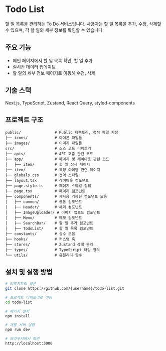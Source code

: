 # Todo List

 할 일 목록을 관리하는 To Do 서비스입니다. 사용자는 할 일 목록을 추가, 수정, 삭제할 수 있으며, 각 할 일의 세부 정보를 확인할 수 있습니다.

## 주요 기능

- 메인 페이지에서 할 일 목록 확인, 할 일 추가
- 실시간 데이터 업데이트
- 할 일의 세부 정보 페이지로 이동해 수정, 삭제

## 기술 스택
Next.js, TypeScript, Zustand, React Query, styled-components

## 프로젝트 구조

```plaintext
public/               # Public 디렉토리, 정적 파일 저장
├── icons/            # 아이콘 파일들
├── images/           # 이미지 파일들
src/                  # 소스 코드 디렉토리
├── apis/             # API 호출 관련 코드
├── app/              # 페이지 및 레이아웃 관련 코드
│   ├── item/         # 할 일 상세 페이지      
├── item/             # 특정 아이템 관련 페이지
├── globals.css       # 전역 스타일
├── layout.tsx        # 레이아웃 컴포넌트
├── page.style.ts     # 페이지 스타일 정의
├── page.tsx          # 페이지 컴포넌트
├── components/       # 재사용 가능한 컴포넌트 모음
│   ├── common/       # 공통 컴포넌트
│   ├── Header/       # 헤더 컴포넌트
│   ├── ImageUploader/ # 이미지 업로드 컴포넌트
│   ├── Memo/         # 메모 컴포넌트
│   ├── SearchBar/    # 할 일 추가 컴포넌트
│   ├── TodoList/     # 할 일 목록 컴포넌트
├── constants/        # 상수 모음
├── hooks/            # 커스텀 훅
├── stores/           # Zustand 상태 관리
├── types/            # TypeScript 타입 정의
└── utils/            # 유틸리티 함수
```

## 설치 및 실행 방법

```bash
# 리포지토리 클론
git clone https://github.com/{username}/todo-list.git

# 프로젝트 디렉토리로 이동
cd todo-list

# 패키지 설치
npm install

# 개발 서버 실행
npm run dev

# 브라우저에서 확인
http://localhost:3000
```
